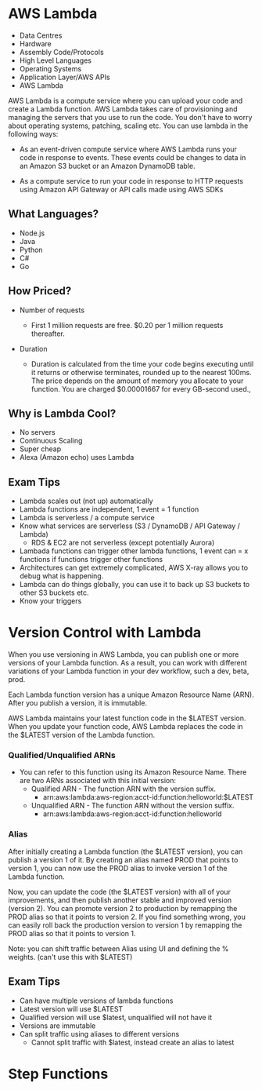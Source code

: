 # AWS Lambda

* Data Centres
* Hardware
* Assembly Code/Protocols
* High Level Languages
* Operating Systems
* Application Layer/AWS APIs
* AWS Lambda

AWS Lambda is a compute service where you can upload your code and create a Lambda function.
AWS Lambda takes care of provisioning and managing the servers that you use to run the code.
You don't have to worry about operating systems, patching, scaling etc. You can use lambda in the following ways:

* As an event-driven compute service where AWS Lambda runs your code in response to events.
These events could be changes to data in an Amazon S3 bucket or an Amazon DynamoDB table.

* As a compute service to run your code in response to HTTP requests using Amazon API Gateway
or API calls made using AWS SDKs

## What Languages?

* Node.js
* Java
* Python
* C#
* Go

## How Priced?

* Number of requests
    * First 1 million requests are free. $0.20 per 1 million requests thereafter.

* Duration
    * Duration is calculated from the time your code begins executing until it returns or otherwise terminates,
    rounded up to the nearest 100ms. The price depends on the amount of memory you allocate to your function.
    You are charged $0.00001667 for every GB-second used.,

## Why is Lambda Cool?

* No servers
* Continuous Scaling
* Super cheap
* Alexa (Amazon echo) uses Lambda

## Exam Tips

* Lambda scales out (not up) automatically
* Lambda functions are independent, 1 event = 1 function
* Lambda is serverless / a compute service
* Know what services are serverless (S3 / DynamoDB / API Gateway / Lambda)
    * RDS & EC2 are not serverless (except potentially Aurora)
* Lambada functions can trigger other lambda functions, 1 event can = x functions if functions trigger other functions
* Architectures can get extremely complicated, AWS X-ray allows you to debug what is happening.
* Lambda can do things globally, you can use it to back up S3 buckets to other S3 buckets etc.
* Know your triggers

# Version Control with Lambda

When you use versioning in AWS Lambda, you can publish one or more versions of your Lambda function.
As a result, you can work with different variations of your Lambda function in your dev workflow, such a dev, beta, prod.

Each Lambda function version has a unique Amazon Resource Name (ARN). After you publish a version, it is immutable.

AWS Lambda maintains your latest function code in the $LATEST version. When you update your function code, AWS Lambda
replaces the code in the $LATEST version of the Lambda function.

### Qualified/Unqualified ARNs

* You can refer to this function using its Amazon Resource Name. There are two ARNs associated with this initial version:
    * Qualified ARN - The function ARN with the version suffix.
        * arn:aws:lambda:aws-region:acct-id:function:helloworld:$LATEST
    * Unqualified ARN - The function ARN without the version suffix.
        * arn:aws:lambda:aws-region:acct-id:function:helloworld

### Alias

After initially creating a Lambda function (the $LATEST version), you can publish a version 1 of it.
By creating an alias named PROD that points to version 1, you can now use the PROD alias to invoke version 1 of the Lambda function.

Now, you can update the code (the $LATEST version) with all of your improvements, and then publish another stable and improved version (version 2).
You can promote version 2 to production by remapping the PROD alias so that it points to version 2. If you find something wrong, you can easily roll
back the production version to version 1 by remapping the PROD alias so that it points to version 1.

Note: you can shift traffic between Alias using UI and defining the % weights. (can't use this with $LATEST)

## Exam Tips

* Can have multiple versions of lambda functions
* Latest version will use $LATEST
* Qualified version will use $latest, unqualified will not have it
* Versions are immutable
* Can split traffic using aliases to different versions
    * Cannot split traffic with $latest, instead create an alias to latest

# Step Functions

